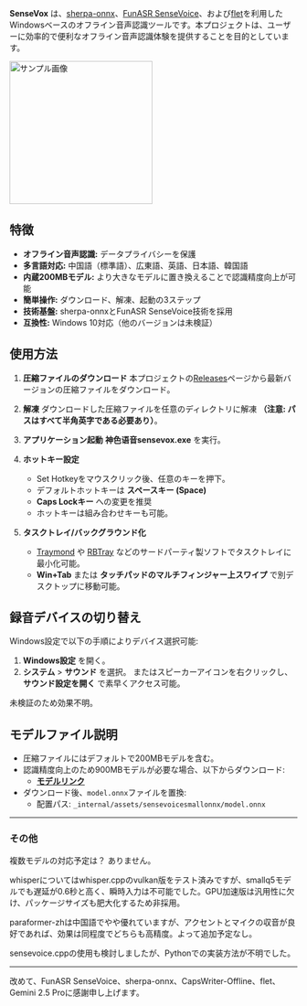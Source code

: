 **SenseVox** は、[sherpa-onnx](https://github.com/k2-fsa/sherpa-onnx)、[FunASR SenseVoice](https://github.com/FunAudioLLM/SenseVoice)、および[flet](https://github.com/flet-dev/flet/)を利用したWindowsベースのオフライン音声認識ツールです。本プロジェクトは、ユーザーに効率的で便利なオフライン音声認識体験を提供することを目的としています。

<img src="https://github.com/user-attachments/assets/84f46047-d144-4cc3-976b-24670f66e463" alt="サンプル画像" width="250"/>

## 特徴

- **オフライン音声認識:** データプライバシーを保護
- **多言語対応:** 中国語（標準語）、広東語、英語、日本語、韓国語
- **内蔵200MBモデル:** より大きなモデルに置き換えることで認識精度向上が可能
- **簡単操作:** ダウンロード、解凍、起動の3ステップ
- **技術基盤:** sherpa-onnxとFunASR SenseVoice技術を採用
- **互換性:** Windows 10対応（他のバージョンは未検証）

## 使用方法

1. **圧縮ファイルのダウンロード**
   本プロジェクトの[Releases](https://github.com/dapanggougou/sensevox/releases)ページから最新バージョンの圧縮ファイルをダウンロード。

2. **解凍**
   ダウンロードした圧縮ファイルを任意のディレクトリに解凍 **（注意: パスはすべて半角英字である必要あり）**。

3. **アプリケーション起動**
   **神色语音sensevox.exe** を実行。

4. **ホットキー設定**
   - Set Hotkeyをマウスクリック後、任意のキーを押下。
   - デフォルトホットキーは **スペースキー (Space)**
   - **Caps Lockキー** への変更を推奨
   - ホットキーは組み合わせキーも可能。

5. **タスクトレイ/バックグラウンド化**
   - [Traymond](https://github.com/fcFn/traymond) や [RBTray](https://sourceforge.net/projects/rbtray/) などのサードパーティ製ソフトでタスクトレイに最小化可能。
   - **Win+Tab** または **タッチパッドのマルチフィンジャー上スワイプ** で別デスクトップに移動可能。

## 録音デバイスの切り替え

Windows設定で以下の手順によりデバイス選択可能:
1. **Windows設定** を開く。
2. **システム** > **サウンド** を選択。
   またはスピーカーアイコンを右クリックし、**サウンド設定を開く** で素早くアクセス可能。

未検証のため効果不明。

## モデルファイル説明

- 圧縮ファイルにはデフォルトで200MBモデルを含む。
- 認識精度向上のため900MBモデルが必要な場合、以下からダウンロード:
  - **[モデルリンク](https://github.com/k2-fsa/sherpa-onnx/releases/download/asr-models/sherpa-onnx-sense-voice-zh-en-ja-ko-yue-2024-07-17.tar.bz2)**
- ダウンロード後、`model.onnx`ファイルを置換:
  - 配置パス: `_internal/assets/sensevoicesmallonnx/model.onnx`

---

### その他
複数モデルの対応予定は？ ありません。

whisperについてはwhisper.cppのvulkan版をテスト済みですが、smallq5モデルでも遅延が0.6秒と高く、瞬時入力は不可能でした。GPU加速版は汎用性に欠け、パッケージサイズも肥大化するため非採用。

paraformer-zhは中国語でやや優れていますが、アクセントとマイクの収音が良好であれば、効果は同程度でどちらも高精度。よって追加予定なし。

sensevoice.cppの使用も検討しましたが、Pythonでの実装方法が不明でした。

---

改めて、FunASR SenseVoice、sherpa-onnx、CapsWriter-Offline、flet、Gemini 2.5 Proに感謝申し上げます。
